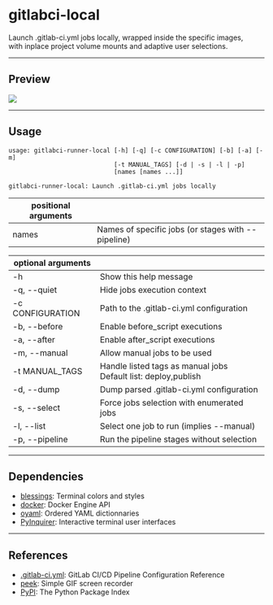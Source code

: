# gitlabci-local

Launch .gitlab-ci.yml jobs locally, wrapped inside the specific images,  
with inplace project volume mounts and adaptive user selections.

---

## Preview

![](https://gitlab.com/AdrianDC/gitlabci-local/raw/master/docs/preview.gif)

---

## Usage

```
usage: gitlabci-runner-local [-h] [-q] [-c CONFIGURATION] [-b] [-a] [-m]
                             [-t MANUAL_TAGS] [-d | -s | -l | -p]
                             [names [names ...]]

gitlabci-runner-local: Launch .gitlab-ci.yml jobs locally
```

| positional arguments |                                                    |
| -------------------- | -------------------------------------------------- |
| names                | Names of specific jobs (or stages with --pipeline) |

| optional arguments |                                             |
| ----------------------------------------- | ------------------------------------------ |
| -h                 | Show this help message                                            |
| -q, --quiet        | Hide jobs execution context                                       |
| -c CONFIGURATION   | Path to the .gitlab-ci.yml configuration                          |
| -b, --before       | Enable before_script executions                                   |
| -a, --after        | Enable after_script executions                                    |
| -m, --manual       | Allow manual jobs to be used                                      |
| -t MANUAL_TAGS     | Handle listed tags as manual jobs<br>Default list: deploy,publish |
| -d, --dump         | Dump parsed .gitlab-ci.yml configuration                          |
| -s, --select       | Force jobs selection with enumerated jobs                         |
| -l, --list         | Select one job to run (implies --manual)                          |
| -p, --pipeline     | Run the pipeline stages without selection                         |

---

## Dependencies

* [blessings](https://pypi.org/project/blessings/): Terminal colors and styles
* [docker](https://pypi.org/project/docker/): Docker Engine API
* [oyaml](https://pypi.org/project/oyaml/): Ordered YAML dictionnaries
* [PyInquirer](https://pypi.org/project/PyInquirer/): Interactive terminal user interfaces

---

## References

* [.gitlab-ci.yml](https://docs.gitlab.com/ee/ci/yaml/): GitLab CI/CD Pipeline Configuration Reference
* [peek](https://github.com/phw/peek): Simple GIF screen recorder
* [PyPI](https://pypi.org/): The Python Package Index
